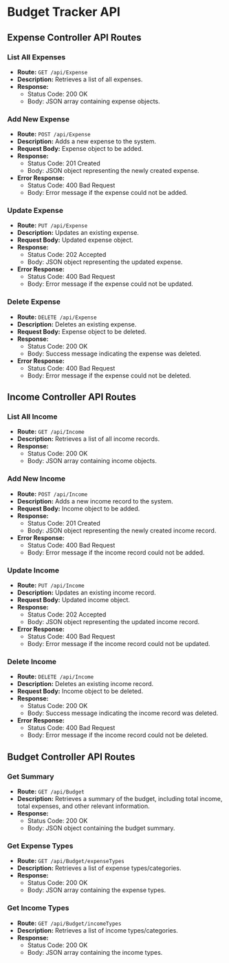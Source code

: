 # Budget Tracker API

## Expense Controller API Routes

### List All Expenses

- **Route:** `GET /api/Expense`
- **Description:** Retrieves a list of all expenses.
- **Response:** 
  - Status Code: 200 OK
  - Body: JSON array containing expense objects.

### Add New Expense

- **Route:** `POST /api/Expense`
- **Description:** Adds a new expense to the system.
- **Request Body:** Expense object to be added.
- **Response:** 
  - Status Code: 201 Created
  - Body: JSON object representing the newly created expense.
- **Error Response:**
  - Status Code: 400 Bad Request
  - Body: Error message if the expense could not be added.

### Update Expense

- **Route:** `PUT /api/Expense`
- **Description:** Updates an existing expense.
- **Request Body:** Updated expense object.
- **Response:** 
  - Status Code: 202 Accepted
  - Body: JSON object representing the updated expense.
- **Error Response:**
  - Status Code: 400 Bad Request
  - Body: Error message if the expense could not be updated.

### Delete Expense

- **Route:** `DELETE /api/Expense`
- **Description:** Deletes an existing expense.
- **Request Body:** Expense object to be deleted.
- **Response:** 
  - Status Code: 200 OK
  - Body: Success message indicating the expense was deleted.
- **Error Response:**
  - Status Code: 400 Bad Request
  - Body: Error message if the expense could not be deleted.


## Income Controller API Routes

### List All Income

- **Route:** `GET /api/Income`
- **Description:** Retrieves a list of all income records.
- **Response:** 
  - Status Code: 200 OK
  - Body: JSON array containing income objects.

### Add New Income

- **Route:** `POST /api/Income`
- **Description:** Adds a new income record to the system.
- **Request Body:** Income object to be added.
- **Response:** 
  - Status Code: 201 Created
  - Body: JSON object representing the newly created income record.
- **Error Response:**
  - Status Code: 400 Bad Request
  - Body: Error message if the income record could not be added.

### Update Income

- **Route:** `PUT /api/Income`
- **Description:** Updates an existing income record.
- **Request Body:** Updated income object.
- **Response:** 
  - Status Code: 202 Accepted
  - Body: JSON object representing the updated income record.
- **Error Response:**
  - Status Code: 400 Bad Request
  - Body: Error message if the income record could not be updated.

### Delete Income

- **Route:** `DELETE /api/Income`
- **Description:** Deletes an existing income record.
- **Request Body:** Income object to be deleted.
- **Response:** 
  - Status Code: 200 OK
  - Body: Success message indicating the income record was deleted.
- **Error Response:**
  - Status Code: 400 Bad Request
  - Body: Error message if the income record could not be deleted.


## Budget Controller API Routes

### Get Summary

- **Route:** `GET /api/Budget`
- **Description:** Retrieves a summary of the budget, including total income, total expenses, and other relevant information.
- **Response:** 
  - Status Code: 200 OK
  - Body: JSON object containing the budget summary.

### Get Expense Types

- **Route:** `GET /api/Budget/expenseTypes`
- **Description:** Retrieves a list of expense types/categories.
- **Response:** 
  - Status Code: 200 OK
  - Body: JSON array containing the expense types.

### Get Income Types

- **Route:** `GET /api/Budget/incomeTypes`
- **Description:** Retrieves a list of income types/categories.
- **Response:** 
  - Status Code: 200 OK
  - Body: JSON array containing the income types.

